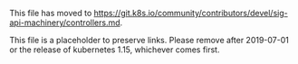 This file has moved to https://git.k8s.io/community/contributors/devel/sig-api-machinery/controllers.md.

This file is a placeholder to preserve links.  Please remove after 2019-07-01 or the release of kubernetes 1.15, whichever comes first.
